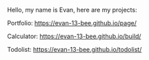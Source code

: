 Hello, my name is Evan, here are my projects:

Portfolio: https://evan-13-bee.github.io/page/

Calculator: https://evan-13-bee.github.io/build/

Todolist: https://evan-13-bee.github.io/todolist/
